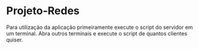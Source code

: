 # Projeto-Redes

Para utilização da aplicação primeiramente execute o script do servidor em um terminal.
Abra outros terminais e execute o script de quantos clientes quiser.
